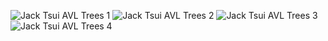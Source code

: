 
![Jack Tsui AVL Trees 1](https://github.com/user-attachments/assets/7c6c7477-6316-400f-809e-c36e77c7086f)
![Jack Tsui AVL Trees 2](https://github.com/user-attachments/assets/4104f178-86b8-43b4-8c5a-47bc93d2e652)
![Jack Tsui AVL Trees 3](https://github.com/user-attachments/assets/8b2f964d-881d-4f43-a8c4-d71efd0835ef)
![Jack Tsui AVL Trees 4](https://github.com/user-attachments/assets/b5853a7b-f0e3-4298-8ed8-74d037bfee0a)
